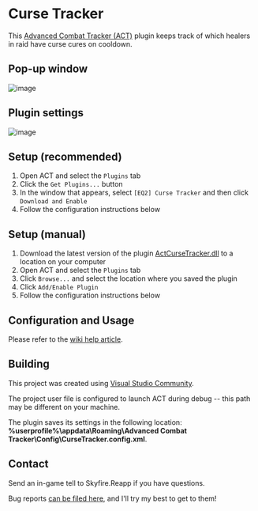 # Curse Tracker
This [Advanced Combat Tracker (ACT)](http://advancedcombattracker.com/) plugin keeps track of which healers in raid have curse cures on cooldown.

## Pop-up window
![image](https://github.com/user-attachments/assets/883069f6-0515-4648-9542-2bead3effe59)

## Plugin settings
![image](https://github.com/user-attachments/assets/1e90962d-621e-4780-a706-b1fa37570945)

## Setup (recommended)
1. Open ACT and select the `Plugins` tab
2. Click the `Get Plugins...` button
3. In the window that appears, select `[EQ2] Curse Tracker` and then click `Download and Enable`
4. Follow the configuration instructions below

## Setup (manual)
1. Download the latest version of the plugin [ActCurseTracker.dll](https://github.com/eq2reapp/ActCurseTracker/blob/master/bin/Release/ActCurseTracker.dll?raw=true) to a location on your computer
2. Open ACT and select the `Plugins` tab
3. Click `Browse...` and select the location where you saved the plugin
4. Click `Add/Enable Plugin`
5. Follow the configuration instructions below

## Configuration and Usage
Please refer to the [wiki help article](https://github.com/eq2reapp/ActCurseTracker/wiki/Help).

## Building
This project was created using [Visual Studio Community](https://visualstudio.microsoft.com/vs/community/).

The project user file is configured to launch ACT during debug -- this path may be different on your machine.

The plugin saves its settings in the following location: __%userprofile%\appdata\Roaming\Advanced Combat Tracker\Config\CurseTracker.config.xml__.

## Contact
Send an in-game tell to Skyfire.Reapp if you have questions.

Bug reports [can be filed here](https://github.com/eq2reapp/ActCurseTracker/issues), and I'll try my best to get to them!
